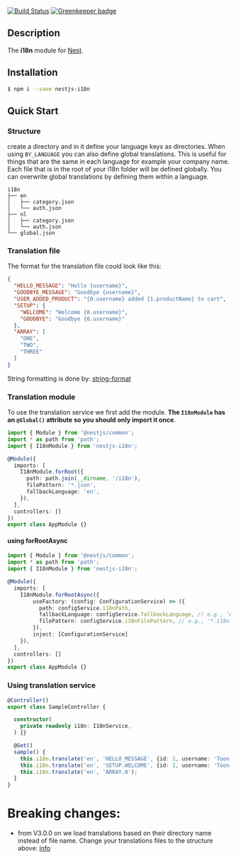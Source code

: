 [![Build Status](https://travis-ci.org/ToonvanStrijp/nestjs-i18n.svg?branch=master)](https://travis-ci.org/ToonvanStrijp/nestjs-i18n) [![Greenkeeper badge](https://badges.greenkeeper.io/ToonvanStrijp/nestjs-i18n.svg)](https://greenkeeper.io/)

## Description

The **i18n** module for [Nest](https://github.com/nestjs/nest).

## Installation

```bash
$ npm i --save nestjs-i18n
```

## Quick Start

### Structure

create a directory and in it define your language keys as directories. When using `BY_LANGUAGE` you can also define global translations. This is useful for things that are the same in each language for example your company name. Each file that is in the root of your i18n folder will be defined globally. You can overwrite global translations by defining them within a language.
```
i18n
├── en
│   ├── category.json
│   └── auth.json
├── nl
│   ├── category.json
│   └── auth.json
└── global.json
```

### Translation file
The format for the translation file could look like this:
```json
{
  "HELLO_MESSAGE": "Hello {username}",
  "GOODBYE_MESSAGE": "Goodbye {username}",
  "USER_ADDED_PRODUCT": "{0.username} added {1.productName} to cart",
  "SETUP": {
    "WELCOME": "Welcome {0.username}",
    "GOODBYE": "Goodbye {0.username}"
  },
  "ARRAY": [
    "ONE",
    "TWO",
    "THREE"
  ]
}
```
String formatting is done by: [string-format](https://github.com/davidchambers/string-format)

### Translation module
To use the translation service we first add the module. **The `I18nModule` has an `@Global()` attribute so you should only import it once**.
```typescript
import { Module } from '@nestjs/common';
import * as path from 'path';
import { I18nModule } from 'nestjs-i18n';

@Module({
  imports: [
    I18nModule.forRoot({
      path: path.join(__dirname, '/i18n'), 
      filePattern: '*.json',
      fallbackLanguage: 'en',
    }),
  ],
  controllers: []
})
export class AppModule {}
```

#### using forRootAsync
```typescript
import { Module } from '@nestjs/common';
import * as path from 'path';
import { I18nModule } from 'nestjs-i18n';

@Module({
  imports: [
    I18nModule.forRootAsync({ 
        useFactory: (config: ConfigurationService) => ({ 
          path: configService.i18nPath, 
          fallbackLanguage: configService.fallbackLanguage, // e.g., 'en'
          filePattern: configService.i18nFilePattern, // e.g., '*.i18n.json'
        }),
        inject: [ConfigurationService] 
    }),
  ],
  controllers: []
})
export class AppModule {}
```

### Using translation service
```typescript
@Controller()
export class SampleController {

  constructor(
    private readonly i18n: I18nService,
  ) {}

  @Get()
  sample() {
    this.i18n.translate('en', 'HELLO_MESSAGE', {id: 1, username: 'Toon'});
    this.i18n.translate('en', 'SETUP.WELCOME', {id: 1, username: 'Toon'});
    this.i18n.translate('en', 'ARRAY.0');
  }
}
```

# Breaking changes:
- from V3.0.0 on we load translations based on their directory name instead of file name. Change your translations files to the structure above: [info](https://github.com/ToonvanStrijp/nestjs-i18n#structure)
